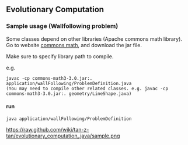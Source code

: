 ## Evolutionary Computation

### Sample usage (Wallfollowing problem)

Some classes depend on other libraries (Apache commons math library).
Go to website [commons math](https://commons.apache.org/proper/commons-math/download_math.cgi), and download the jar file.

Make sure to specify library path to compile.

e.g.

```
javac -cp commons-math3-3.0.jar:. application/wallFollowing/ProblemDefinition.java
(You may need to compile other related classes. e.g. javac -cp commons-math3-3.0.jar:. geometry/LineShape.java)
```

#### run

```
java application/wallFollowing/ProblemDefinition
```

https://raw.github.com/wiki/tan-z-tan/evolutionary_computation_java/sample.png
